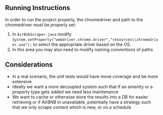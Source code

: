 ## Running Instructions
In order to run the project properly, the chromedriver and path to the chromedriver must be properly set:
1) In `AirBnbScraper.java` modify `System.setProperty("webdriver.chrome.driver","resources\\chromedriver.exe");` to select the appropriate driver based on the OS.
2) In this area you may also need to modify naming conventions of paths

## Considerations
- In a real scenario, the unit tests would have move coverage and be more extensive
- Ideally we want a more decoupled system such that if an amenity or a property type gets added we need less maintenance
- We want to cache or otherwise store the results into a DB for easier retrieving or if AirBNB in unavailable, potentially have a
strategy such that we only scrape content which is new, or on a schedule
